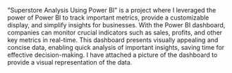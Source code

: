 

"Superstore Analysis Using Power BI" is a project where I leveraged the power of Power BI to track important metrics, provide a customizable display, and simplify insights for businesses. With the Power BI dashboard, companies can monitor crucial indicators such as sales, profits, and other key metrics in real-time.
This dashboard presents visually appealing and concise data, enabling quick analysis of important insights, saving time for effective decision-making.
I have attached a picture of the dashboard to provide a visual representation of the data.
